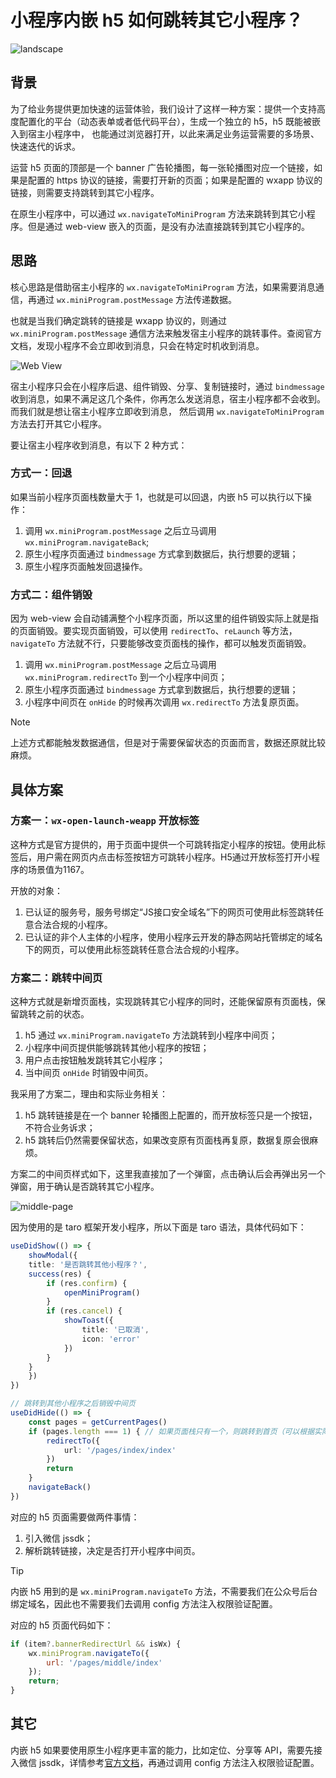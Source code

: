 # 小程序内嵌 h5 如何跳转其它小程序？

![landscape](/landscape.jpg)

## 背景

为了给业务提供更加快速的运营体验，我们设计了这样一种方案：提供一个支持高度配置化的平台（动态表单或者低代码平台），生成一个独立的 h5，h5 既能被嵌入到宿主小程序中，
也能通过浏览器打开，以此来满足业务运营需要的多场景、快速迭代的诉求。

运营 h5 页面的顶部是一个 banner 广告轮播图，每一张轮播图对应一个链接，如果是配置的 https 协议的链接，需要打开新的页面；如果是配置的 wxapp 协议的链接，则需要支持跳转到其它小程序。

在原生小程序中，可以通过 `wx.navigateToMiniProgram` 方法来跳转到其它小程序。但是通过 web-view 嵌入的页面，是没有办法直接跳转到其它小程序的。

## 思路

核心思路是借助宿主小程序的 `wx.navigateToMiniProgram` 方法，如果需要消息通信，再通过 `wx.miniProgram.postMessage` 方法传递数据。

也就是当我们确定跳转的链接是 wxapp 协议的，则通过 `wx.miniProgram.postMessage` 通信方法来触发宿主小程序的跳转事件。查阅官方文档，发现小程序不会立即收到消息，只会在特定时机收到消息。

![Web View](/2024/web-view.png)

宿主小程序只会在小程序后退、组件销毁、分享、复制链接时，通过 `bindmessage` 收到消息，如果不满足这几个条件，你再怎么发送消息，宿主小程序都不会收到。而我们就是想让宿主小程序立即收到消息，
然后调用 `wx.navigateToMiniProgram` 方法去打开其它小程序。

要让宿主小程序收到消息，有以下 2 种方式：

### 方式一：回退

如果当前小程序页面栈数量大于 1，也就是可以回退，内嵌 h5 可以执行以下操作：

1. 调用 `wx.miniProgram.postMessage` 之后立马调用 `wx.miniProgram.navigateBack`;
2. 原生小程序页面通过 `bindmessage` 方式拿到数据后，执行想要的逻辑；
3. 原生小程序页面触发回退操作。

### 方式二：组件销毁

因为 web-view 会自动铺满整个小程序页面，所以这里的组件销毁实际上就是指的页面销毁。要实现页面销毁，可以使用 `redirectTo`、`reLaunch` 等方法，`navigateTo` 方法就不行，只要能够改变页面栈的操作，都可以触发页面销毁。

1. 调用 `wx.miniProgram.postMessage` 之后立马调用 `wx.miniProgram.redirectTo` 到一个小程序中间页；
2. 原生小程序页面通过 `bindmessage` 方式拿到数据后，执行想要的逻辑；
3. 小程序中间页在 `onHide` 的时候再次调用 `wx.redirectTo` 方法复原页面。

> [!NOTE]
> 上述方式都能触发数据通信，但是对于需要保留状态的页面而言，数据还原就比较麻烦。

## 具体方案

### 方案一：`wx-open-launch-weapp` 开放标签

这种方式是官方提供的，用于页面中提供一个可跳转指定小程序的按钮。使用此标签后，用户需在网页内点击标签按钮方可跳转小程序。H5通过开放标签打开小程序的场景值为1167。

开放的对象：

1. 已认证的服务号，服务号绑定“JS接口安全域名”下的网页可使用此标签跳转任意合法合规的小程序。
2. 已认证的非个人主体的小程序，使用小程序云开发的静态网站托管绑定的域名下的网页，可以使用此标签跳转任意合法合规的小程序。

### 方案二：跳转中间页

这种方式就是新增页面栈，实现跳转其它小程序的同时，还能保留原有页面栈，保留跳转之前的状态。

1. h5 通过 `wx.miniProgram.navigateTo` 方法跳转到小程序中间页；
2. 小程序中间页提供能够跳转其他小程序的按钮；
3. 用户点击按钮触发跳转其它小程序；
4. 当中间页 `onHide` 时销毁中间页。

我采用了方案二，理由和实际业务相关：

1. h5 跳转链接是在一个 banner 轮播图上配置的，而开放标签只是一个按钮，不符合业务诉求；
2. h5 跳转后仍然需要保留状态，如果改变原有页面栈再复原，数据复原会很麻烦。

方案二的中间页样式如下，这里我直接加了一个弹窗，点击确认后会再弹出另一个弹窗，用于确认是否跳转其它小程序。

![middle-page](/2024/middle.png)

因为使用的是 taro 框架开发小程序，所以下面是 taro 语法，具体代码如下：

```ts
useDidShow(() => {
    showModal({
    title: '是否跳转其他小程序？',
    success(res) {
        if (res.confirm) {
            openMiniProgram()
        }
        if (res.cancel) {
            showToast({
                title: '已取消',
                icon: 'error'
            })
        }
    }
    })
})

// 跳转到其他小程序之后销毁中间页
useDidHide(() => {
    const pages = getCurrentPages()
    if (pages.length === 1) { // 如果页面栈只有一个，则跳转到首页（可以根据实际确定兜底页面）
        redirectTo({
            url: '/pages/index/index'
        })
        return
    }
    navigateBack()
})
```

对应的 h5 页面需要做两件事情：

1. 引入微信 jssdk；
2. 解析跳转链接，决定是否打开小程序中间页。

> [!TIP]
> 内嵌 h5 用到的是 `wx.miniProgram.navigateTo` 方法，不需要我们在公众号后台绑定域名，因此也不需要我们去调用 config 方法注入权限验证配置。

对应的 h5 页面代码如下：

```js
if (item?.bannerRedirectUrl && isWx) {
    wx.miniProgram.navigateTo({
        url: '/pages/middle/index'
    });
    return;
}
```

## 其它

内嵌 h5 如果要使用原生小程序更丰富的能力，比如定位、分享等 API，需要先接入微信 jssdk，详情参考[官方文档](https://developers.weixin.qq.com/doc/offiaccount/OA_Web_Apps/JS-SDK.html)，再通过调用 config 方法注入权限验证配置。
